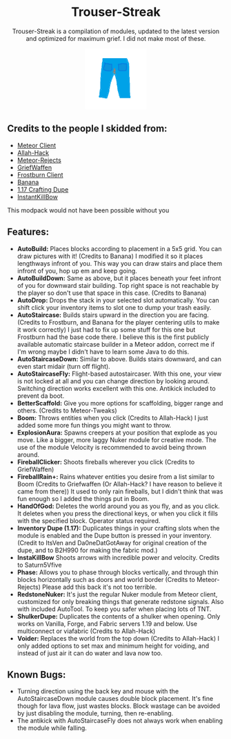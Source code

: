 <div align="center">
  <h1>Trouser-Streak</h1>
    <p>Trouser-Streak is a compilation of modules, updated to the latest version and optimized for maximum grief. I did not make most of these.</p>
  <img src="src/main/resources/assets/icon/icon.png" alt="Trouser-Streak Logo" width="28%"/>
</div>  

## Credits to the people I skidded from:
- [Meteor Client](https://github.com/meteordevelopment/meteor-client)
- [Allah-Hack](https://github.com/TaxEvasiqn/allah-hack)
- [Meteor-Rejects](https://github.com/AntiCope/meteor-rejects)
- [GriefWaffen](https://github.com/CuteNoobCodes/GriefWaffen-public)
- [Frostburn Client](https://github.com/evaan/FrostBurn)
- [Banana](https://github.com/Bennooo/banana-for-everyone)
- [1.17 Crafting Dupe](https://github.com/B2H990/NUMA-117-Crafting-Dupe/)
- [InstantKillBow](https://github.com/Saturn5Vfive/InstantKillBow)
 <div align="left">
    <p>This modpack would not have been possible without you
 </p>

## Features:
- **AutoBuild:** Places blocks according to placement in a 5x5 grid. You can draw pictures with it! (Credits to Banana) I modified it so it places lengthways infront of you. This way you can draw stairs and place them infront of you, hop up em and keep going.
- **AutoBuildDown:** Same as above, but it places beneath your feet infront of you for downward stair building. Top right space is not reachable by the player so don't use that space in this case. (Credits to Banana)
- **AutoDrop:** Drops the stack in your selected slot automatically. You can shift click your inventory items to slot one to dump your trash easily.
- **AutoStaircase:** Builds stairs upward in the direction you are facing. (Credits to Frostburn, and Banana for the player centering utils to make it work correctly) I just had to fix up some stuff for this one but Frostburn had the base code there. I believe this is the first publicly available automatic staircase builder in a Meteor addon, correct me if I'm wrong maybe I didn't have to learn some Java to do this.
- **AutoStaircaseDown:** Similar to above. Builds stairs downward, and can even start midair (turn off flight).
- **AutoStaircaseFly:** Flight-based autostaircaser. With this one, your view is not locked at all and you can change direction by looking around. Switching direction works excellent with this one. Antikick included to prevent da boot. 
- **BetterScaffold:** Give you more options for scaffolding, bigger range and others. (Credits to Meteor-Tweaks)
- **Boom:** Throws entities when you click (Credits to Allah-Hack) I just added some more fun things you might want to throw.
- **ExplosionAura:** Spawns creepers at your position that explode as you move. Like a bigger, more laggy Nuker module for creative mode. The use of the module Velocity is recommended to avoid being thrown around.
- **FireballClicker:** Shoots fireballs wherever you click (Credits to GriefWaffen)
- **FireballRain+:** Rains whatever entities you desire from a list similar to Boom (Credits to Griefwaffen (Or Allah-Hack? I have reason to believe it came from there)) It used to only rain fireballs, but I didn't think that was fun enough so I added the things put in Boom.
- **HandOfGod:** Deletes the world around you as you fly, and as you click. It deletes when you press the directional keys, or when you click it fills with the specified block. Operator status required.
- **Inventory Dupe (1.17):** Duplicates things in your crafting slots when the module is enabled and the Dupe button is pressed in your inventory. (Credit to ItsVen and Da0neDatGotAway for original creation of the dupe, and to B2H990 for making the fabric mod.)
- **InstaKillBow** Shoots arrows with incredible power and velocity. Credits to Saturn5Vfive
- **Phase:** Allows you to phase through blocks vertically, and through thin blocks horizontally such as doors and world border (Credits to Meteor-Rejects) Please add this back it's not too terrible.
- **RedstoneNuker:** It's just the regular Nuker module from Meteor client, customized for only breaking things that generate redstone signals. Also with included AutoTool. To keep you safer when placing lots of TNT.
- **ShulkerDupe:** Duplicates the contents of a shulker when opening. Only works on Vanilla, Forge, and Fabric servers 1.19 and below. Use multiconnect or viafabric (Credits to Allah-Hack)
- **Voider:** Replaces the world from the top down (Credits to Allah-Hack) I only added options to set max and minimum height for voiding, and instead of just air it can do water and lava now too.

## Known Bugs:
- Turning direction using the back key and mouse with the AutoStaircaseDown module causes double block placement. It's fine though for lava flow, just wastes blocks. Block wastage can be avoided by just disabling the module, turning, then re-enabling.
- The antikick with AutoStaircaseFly does not always work when enabling the module while falling.
